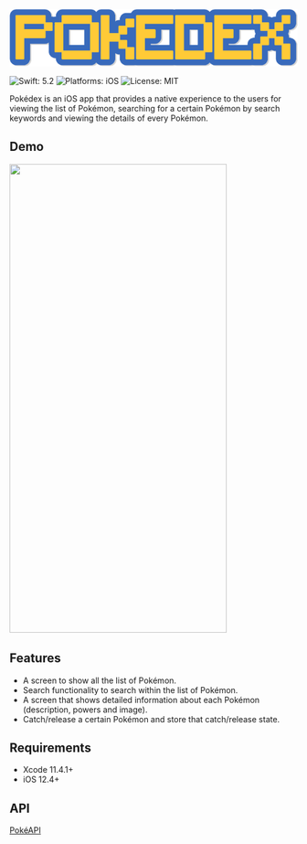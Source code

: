![Pokédex](Pokedex.png)

![Swift: 5.2](https://img.shields.io/badge/Swift-5.2-FFAC45.svg)
![Platforms: iOS](https://img.shields.io/badge/Platforms-iOS-FF69B4.svg)
![License: MIT](https://img.shields.io/badge/License-MIT-lightgrey.svg)

Pokédex is an iOS app that provides a native experience to the users for viewing the list of Pokémon, searching for a certain Pokémon by search keywords and viewing the details of every Pokémon.

## Demo
<img src="demo.gif" width="380" height="820">

## Features
 - A screen to show all the list of Pokémon.
 - Search functionality to search within the list of Pokémon.
 - A screen that shows detailed information about each Pokémon (description, powers and image).
 - Catch/release a certain Pokémon and store that catch/release state.

 ## Requirements
 - Xcode 11.4.1+
 - iOS 12.4+

## API
[PokéAPI](https://pokeapi.co/)
